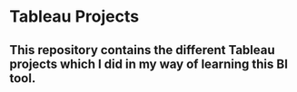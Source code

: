 # Tableau Projects
## This repository contains the different Tableau projects which I did in my way of learning this BI tool.
